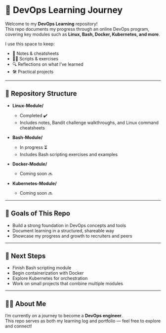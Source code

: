# 🚀 DevOps Learning Journey

Welcome to my **DevOps Learning** repository!  
This repo documents my progress through an online DevOps program, covering key modules such as **Linux, Bash, Docker, Kubernetes, and more**.  

I use this space to keep:  
- 📘 Notes & cheatsheets  
- 🧑‍💻 Scripts & exercises  
- 🔍 Reflections on what I’ve learned  
- 🛠️ Practical projects  

---

## 📂 Repository Structure

- **Linux-Module/**  
  - Completed ✔️  
  - Includes notes, Bandit challenge walkthroughs, and Linux command cheatsheets  

- **Bash-Module/**  
  - In progress ⏳  
  - Includes Bash scripting exercises and examples  

- **Docker-Module/**  
  - Coming soon 🔜  

- **Kubernetes-Module/**  
  - Coming soon 🔜  

---

## 🎯 Goals of This Repo
- Build a strong foundation in DevOps concepts and tools  
- Document learning in a structured, shareable way  
- Showcase my progress and growth to recruiters and peers  

---

## 🔮 Next Steps
- Finish Bash scripting module  
- Begin containerization with Docker  
- Explore Kubernetes for orchestration  
- Work on small projects that combine multiple modules  

---

## 👩‍💻 About Me
I’m currently on a journey to become a **DevOps engineer**.  
This repo serves as both my learning log and portfolio — feel free to explore and connect!  
